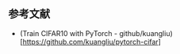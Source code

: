 

## 参考文献
- (Train CIFAR10 with PyTorch - github/kuangliu)[https://github.com/kuangliu/pytorch-cifar]